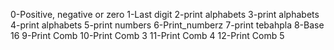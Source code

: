 0-Positive, negative or zero
1-Last digit
2-print alphabets
3-print alphabets
4-print alphabets
5-print numbers
6-Print_numberz
7-print tebahpla
8-Base 16
9-Print Comb
10-Print Comb 3
11-Print Comb 4
12-Print Comb 5
